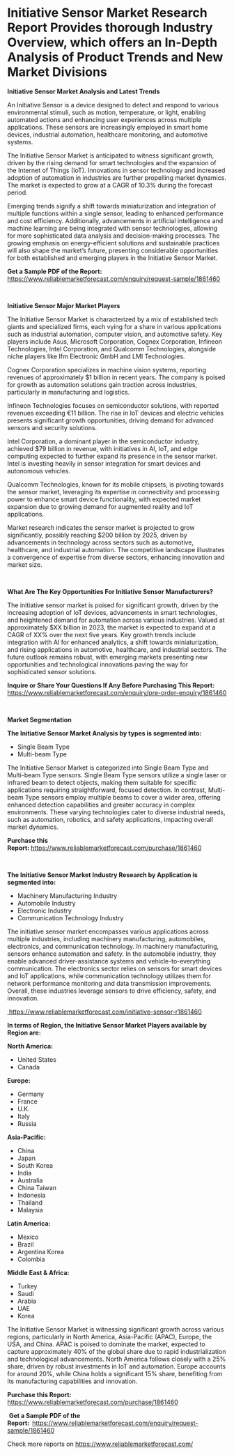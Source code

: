 <p><h1>Initiative Sensor Market Research Report Provides thorough Industry Overview, which offers an In-Depth Analysis of Product Trends and New Market Divisions</h1></p><p><strong>Initiative Sensor Market Analysis and Latest Trends</strong></p>
<p><p>An Initiative Sensor is a device designed to detect and respond to various environmental stimuli, such as motion, temperature, or light, enabling automated actions and enhancing user experiences across multiple applications. These sensors are increasingly employed in smart home devices, industrial automation, healthcare monitoring, and automotive systems.</p><p>The Initiative Sensor Market is anticipated to witness significant growth, driven by the rising demand for smart technologies and the expansion of the Internet of Things (IoT). Innovations in sensor technology and increased adoption of automation in industries are further propelling market dynamics. The market is expected to grow at a CAGR of 10.3% during the forecast period. </p><p>Emerging trends signify a shift towards miniaturization and integration of multiple functions within a single sensor, leading to enhanced performance and cost efficiency. Additionally, advancements in artificial intelligence and machine learning are being integrated with sensor technologies, allowing for more sophisticated data analysis and decision-making processes. The growing emphasis on energy-efficient solutions and sustainable practices will also shape the market’s future, presenting considerable opportunities for both established and emerging players in the Initiative Sensor Market.</p></p>
<p><strong>Get a Sample PDF of the Report:&nbsp;</strong> <a href="https://www.reliablemarketforecast.com/enquiry/request-sample/1861460?utm_campaign=1893&utm_medium=2&utm_source=Github&utm_content=ia&utm_term=13022025&utm_id=initiative-sensor">https://www.reliablemarketforecast.com/enquiry/request-sample/1861460</a></p>
<p>&nbsp;</p>
<p><strong>Initiative Sensor Major Market Players</strong></p>
<p><p>The Initiative Sensor Market is characterized by a mix of established tech giants and specialized firms, each vying for a share in various applications such as industrial automation, computer vision, and automotive safety. Key players include Asus, Microsoft Corporation, Cognex Corporation, Infineon Technologies, Intel Corporation, and Qualcomm Technologies, alongside niche players like Ifm Electronic GmbH and LMI Technologies.</p><p>Cognex Corporation specializes in machine vision systems, reporting revenues of approximately $1 billion in recent years. The company is poised for growth as automation solutions gain traction across industries, particularly in manufacturing and logistics.</p><p>Infineon Technologies focuses on semiconductor solutions, with reported revenues exceeding €11 billion. The rise in IoT devices and electric vehicles presents significant growth opportunities, driving demand for advanced sensors and security solutions.</p><p>Intel Corporation, a dominant player in the semiconductor industry, achieved $79 billion in revenue, with initiatives in AI, IoT, and edge computing expected to further expand its presence in the sensor market. Intel is investing heavily in sensor integration for smart devices and autonomous vehicles.</p><p>Qualcomm Technologies, known for its mobile chipsets, is pivoting towards the sensor market, leveraging its expertise in connectivity and processing power to enhance smart device functionality, with expected market expansion due to growing demand for augmented reality and IoT applications.</p><p>Market research indicates the sensor market is projected to grow significantly, possibly reaching $200 billion by 2025, driven by advancements in technology across sectors such as automotive, healthcare, and industrial automation. The competitive landscape illustrates a convergence of expertise from diverse sectors, enhancing innovation and market size.</p></p>
<p>&nbsp;</p>
<p><strong>What Are The Key Opportunities For Initiative Sensor Manufacturers?</strong></p>
<p><p>The initiative sensor market is poised for significant growth, driven by the increasing adoption of IoT devices, advancements in smart technologies, and heightened demand for automation across various industries. Valued at approximately $XX billion in 2023, the market is expected to expand at a CAGR of XX% over the next five years. Key growth trends include integration with AI for enhanced analytics, a shift towards miniaturization, and rising applications in automotive, healthcare, and industrial sectors. The future outlook remains robust, with emerging markets presenting new opportunities and technological innovations paving the way for sophisticated sensor solutions.</p></p>
<p><strong>Inquire or Share Your Questions If Any Before Purchasing This Report:</strong> <a href="https://www.reliablemarketforecast.com/enquiry/pre-order-enquiry/1861460?utm_campaign=1893&utm_medium=2&utm_source=Github&utm_content=ia&utm_term=13022025&utm_id=initiative-sensor">https://www.reliablemarketforecast.com/enquiry/pre-order-enquiry/1861460</a></p>
<p>&nbsp;</p>
<p><strong>Market Segmentation</strong></p>
<p><strong>The Initiative Sensor Market Analysis by types is segmented into:</strong></p>
<p><ul><li>Single Beam Type</li><li>Multi-beam Type</li></ul></p>
<p><p>The Initiative Sensor Market is categorized into Single Beam Type and Multi-beam Type sensors. Single Beam Type sensors utilize a single laser or infrared beam to detect objects, making them suitable for specific applications requiring straightforward, focused detection. In contrast, Multi-beam Type sensors employ multiple beams to cover a wider area, offering enhanced detection capabilities and greater accuracy in complex environments. These varying technologies cater to diverse industrial needs, such as automation, robotics, and safety applications, impacting overall market dynamics.</p></p>
<p><strong>Purchase this Report:&nbsp;</strong><a href="https://www.reliablemarketforecast.com/purchase/1861460?utm_campaign=1893&utm_medium=2&utm_source=Github&utm_content=ia&utm_term=13022025&utm_id=initiative-sensor">https://www.reliablemarketforecast.com/purchase/1861460</a></p>
<p>&nbsp;</p>
<p><strong>The Initiative Sensor Market Industry Research by Application is segmented into:</strong></p>
<p><ul><li>Machinery Manufacturing Industry</li><li>Automobile Industry</li><li>Electronic Industry</li><li>Communication Technology Industry</li></ul></p>
<p><p>The initiative sensor market encompasses various applications across multiple industries, including machinery manufacturing, automobiles, electronics, and communication technology. In machinery manufacturing, sensors enhance automation and safety. In the automobile industry, they enable advanced driver-assistance systems and vehicle-to-everything communication. The electronics sector relies on sensors for smart devices and IoT applications, while communication technology utilizes them for network performance monitoring and data transmission improvements. Overall, these industries leverage sensors to drive efficiency, safety, and innovation.</p></p>
<p><a href="https://www.reliablemarketforecast.com/initiative-sensor-r1861460?utm_campaign=1893&utm_medium=2&utm_source=Github&utm_content=ia&utm_term=13022025&utm_id=initiative-sensor">&nbsp;https://www.reliablemarketforecast.com/initiative-sensor-r1861460</a></p>
<p><strong>In terms of Region, the Initiative Sensor Market Players available by Region are:</strong></p>
<p>
    <p> <strong> North America: </strong>
        <ul>
            <li>United States</li>
            <li>Canada</li>
        </ul>
        </p> 
    <p> <strong> Europe: </strong>
        <ul>
            <li>Germany</li>
            <li>France</li>
            <li>U.K.</li>
            <li>Italy</li>
            <li>Russia</li>
        </ul>
        </p> 
    <p> <strong> Asia-Pacific: </strong>
        <ul>
            <li>China</li>
            <li>Japan</li>
            <li>South Korea</li>
            <li>India</li>
            <li>Australia</li>
            <li>China Taiwan</li>
            <li>Indonesia</li>
            <li>Thailand</li>
            <li>Malaysia</li>
        </ul>
        </p> 
    <p> <strong> Latin America: </strong>
        <ul>
            <li>Mexico</li>
            <li>Brazil</li>
            <li>Argentina Korea</li>
            <li>Colombia</li>
        </ul>
        </p> 
    <p> <strong> Middle East & Africa: </strong>
        <ul>
            <li>Turkey</li>
            <li>Saudi</li>
            <li>Arabia</li>
            <li>UAE</li>
            <li>Korea</li>
        </ul>
    </p>
    </p>
<p><p>The Initiative Sensor Market is witnessing significant growth across various regions, particularly in North America, Asia-Pacific (APAC), Europe, the USA, and China. APAC is poised to dominate the market, expected to capture approximately 40% of the global share due to rapid industrialization and technological advancements. North America follows closely with a 25% share, driven by robust investments in IoT and automation. Europe accounts for around 20%, while China holds a significant 15% share, benefiting from its manufacturing capabilities and innovation.</p></p>
<p><strong>Purchase this Report: </strong><a href="https://www.reliablemarketforecast.com/purchase/1861460?utm_campaign=1893&utm_medium=2&utm_source=Github&utm_content=ia&utm_term=13022025&utm_id=initiative-sensor">https://www.reliablemarketforecast.com/purchase/1861460</a></p>
<p>&nbsp;<strong>Get a Sample PDF of the Report:&nbsp;&nbsp;</strong><a href="https://www.reliablemarketforecast.com/enquiry/request-sample/1861460?utm_campaign=1893&utm_medium=2&utm_source=Github&utm_content=ia&utm_term=13022025&utm_id=initiative-sensor">https://www.reliablemarketforecast.com/enquiry/request-sample/1861460</a></p>
<p><strong></strong></p>
<p>Check more reports on <a href="https://www.reliablemarketforecast.com/?utm_campaign=1893&utm_medium=2&utm_source=Github&utm_content=ia&utm_term=13022025&utm_id=initiative-sensor">https://www.reliablemarketforecast.com/</a></p>
